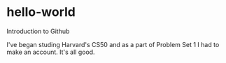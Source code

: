 # hello-world
Introduction to Github

I've began studing Harvard's CS50 and as a part of Problem Set 1 I had to make an account. 
It's all good.
